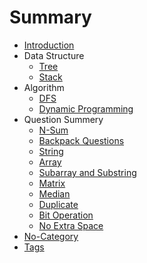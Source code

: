 # Summary

* [Introduction](/README.md)
* Data Structure
    * [Tree](tree.md)
    * [Stack](stack.md)
* Algorithm
    * [DFS](dfs.md)
    * [Dynamic Programming](dp.md)
* Question Summery
    * [N-Sum](n-sum.md)
    * [Backpack Questions](backpack-questions.md)
    * [String](string.md)
    * [Array](array.md)
    * [Subarray and Substring](subarraystring.md)
    * [Matrix](matrix.md)
    * [Median](median.md)
    * [Duplicate](duplicate.md)
    * [Bit Operation](bit-operation.md)
    * [No Extra Space](no-extra-space.md)
* [No-Category](no-cate.md)
* [Tags](tags.md)

